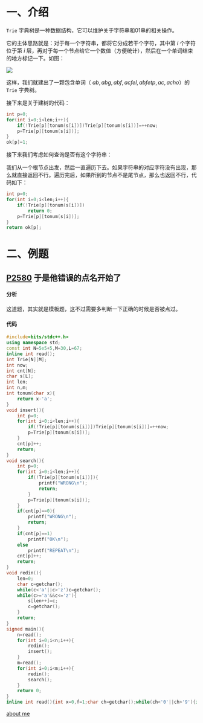 # 一、介绍

`Trie` 字典树是一种数据结构，它可以维护关于字符串和01串的相关操作。

它的主体思路就是：对于每一个字符串，都将它分成若干个字符，其中第 $i$ 个字符位于第 $i$ 层，再对于每一个节点给它一个数值（方便统计），然后在一个单词结束的地方标记一下。如图：

![](https://cdn.luogu.com.cn/upload/image_hosting/64jmc42g.png)

这样，我们就建出了一颗包含单词（ $ab,abg,abf,acfel,abfetp,ac,acho$）的 `Trie` 字典树。

接下来是关于建树的代码：

```cpp
int p=0;
for(int i=0;i<len;i++){
	if(!Trie[p][tonum(s[i])])Trie[p][tonum(s[i])]=++now;
	p=Trie[p][tonum(s[i])];
}
ok[p]=1;
```

接下来我们考虑如何查询是否有这个字符串：

我们从一个根节点出发，然后一直遍历下去。如果字符串的对应字符没有出现，那么就直接返回不行。遍历完后，如果所到的节点不是尾节点，那么也返回不行，代码如下：

```cpp
int p=0;
for(int i=0;i<len;i++){
	if(!Trie[p][tonum(s[i])])
		return 0;
	p=Trie[p][tonum(s[i])];
}
return ok[p];
```

# 二、例题

## [P2580](https://www.luogu.com.cn/problem/P2580) 于是他错误的点名开始了

#### 分析

这道题，其实就是模板题，这不过需要多判断一下正确的时候是否被点过。

#### 代码

```cpp
#include<bits/stdc++.h>
using namespace std;
const int N=5e5+5,M=30,L=67;
inline int read();
int Trie[N][M];
int now;
int cnt[N];
char s[L];
int len;
int n,m;
int tonum(char x){
	return x-'a';
}
void insert(){
	int p=0;
	for(int i=0;i<len;i++){
		if(!Trie[p][tonum(s[i])])Trie[p][tonum(s[i])]=++now;
		p=Trie[p][tonum(s[i])];
	}
	cnt[p]++;
	return;
}
void search(){
	int p=0;
	for(int i=0;i<len;i++){
		if(!Trie[p][tonum(s[i])]){
			printf("WRONG\n");
			return;
		}
		p=Trie[p][tonum(s[i])];
	}
	if(cnt[p]==0){
		printf("WRONG\n");
		return;
	}
	if(cnt[p]==1)
		printf("OK\n");
	else
		printf("REPEAT\n");
	cnt[p]++;
	return;
}
void redin(){
	len=0;
	char c=getchar();
	while(c<'a'||c>'z')c=getchar();
	while(c>='a'&&c<='z'){
		s[len++]=c;
		c=getchar();
	}
	return;
}
signed main(){
	n=read();
	for(int i=0;i<n;i++){
		redin();
		insert(); 
	}
	m=read();
	for(int i=0;i<m;i++){
		redin();
		search();
	}
	return 0;
}
inline int read(){int x=0,f=1;char ch=getchar();while(ch<'0'||ch>'9'){if(ch=='-')f=-1;ch=getchar();}while(ch>='0'&&ch<='9'){x=(x<<1)+(x<<3)+(ch^48);ch=getchar();}return x*f;}
```

[about me](https://www.github.com/yyf525)
